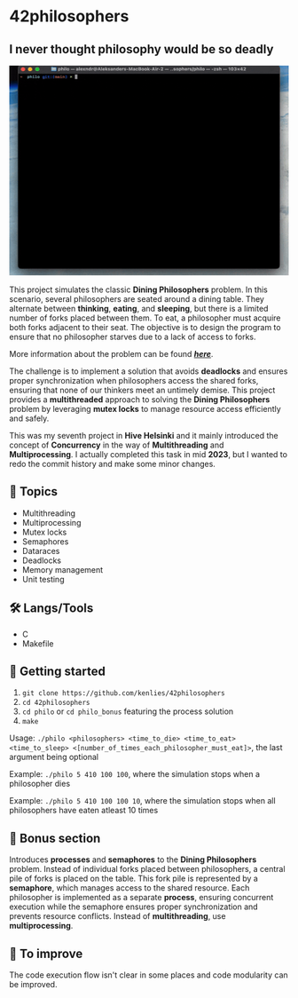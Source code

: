 # 42philosophers

## I never thought philosophy would be so deadly

![](media/philo.gif)

This project simulates the classic **Dining Philosophers** problem. In this scenario, several philosophers are seated around a dining table. They alternate between **thinking**, **eating**, and **sleeping**, but there is a limited number of forks placed between them. To eat, a philosopher must acquire both forks adjacent to their seat. The objective is to design the program to ensure that no philosopher starves due to a lack of access to forks.

More information about the problem can be found ***[here](https://en.wikipedia.org/wiki/Dining_philosophers_problem)***.

The challenge is to implement a solution that avoids **deadlocks** and ensures proper synchronization when philosophers access the shared forks, ensuring that none of our thinkers meet an untimely demise. This project provides a **multithreaded** approach to solving the **Dining Philosophers** problem by leveraging **mutex locks** to manage resource access efficiently and safely.

This was my seventh project in **Hive Helsinki** and it mainly introduced the concept of **Concurrency** in the way of **Multithreading** and **Multiprocessing**.
I actually completed this task in mid **2023**, but I wanted to redo the commit history and make some minor changes.

## 📖 Topics
  - Multithreading
  - Multiprocessing
  - Mutex locks
  - Semaphores
  - Dataraces
  - Deadlocks
  - Memory management
  - Unit testing

## 🛠️ Langs/Tools
  - C
  - Makefile

## 🦉 Getting started

  1. ```git clone https://github.com/kenlies/42philosophers```
  2. ```cd 42philosophers```
  3. ```cd philo``` or ```cd philo_bonus``` featuring the process solution
  4. ```make```

  Usage: ```./philo <philosophers> <time_to_die> <time_to_eat> <time_to_sleep> <[number_of_times_each_philosopher_must_eat]>```, the last argument being optional
  
  Example: ```./philo 5 410 100 100```, where the simulation stops when a philosopher dies

  Example: ```./philo 5 410 100 100 10```, where the simulation stops when all philosophers have eaten atleast 10 times

## 💸 Bonus section

Introduces **processes** and **semaphores** to the **Dining Philosophers** problem. Instead of individual forks placed between philosophers, a central pile of forks is placed on the table. This fork pile is represented by a **semaphore**, which manages access to the shared resource. Each philosopher is implemented as a separate **process**, ensuring concurrent execution while the semaphore ensures proper synchronization and prevents resource conflicts. Instead of **multithreading**, use **multiprocessing**.

## 🔨 To improve

The code execution flow isn't clear in some places and code modularity can be improved.
